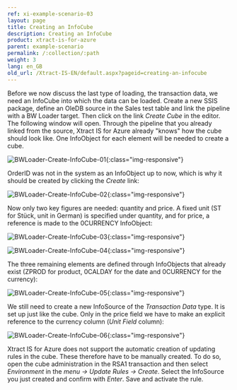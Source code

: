 ```yaml
---
ref: xi-example-scenario-03
layout: page
title: Creating an InfoCube
description: Creating an InfoCube
product: xtract-is-for-azure
parent: example-scenario
permalink: /:collection/:path
weight: 3
lang: en_GB
old_url: /Xtract-IS-EN/default.aspx?pageid=creating-an-infocube
---
```


Before we now discuss the last type of loading, the transaction data, we need an InfoCube into which the data can be loaded.
Create a new SSIS package, define an OleDB source in the Sales test table and link the pipeline with a BW Loader target.
Then click on the link *Create Cube* in the editor. The following window will open. Through the pipeline that you already linked from the source, Xtract IS for Azure already "knows" how the cube should look like. One InfoObject for each element will be needed to create a cube.


![BWLoader-Create-InfoCube-01](/img/content/BWLoader-Create-InfoCube-01.png){:class="img-responsive"}

OrderID was not in the system as an InfoObject up to now, which is why it should be created by clicking the *Create* link:

![BWLoader-Create-InfoCube-02](/img/content/BWLoader-Create-InfoCube-02.png){:class="img-responsive"}


Now only two key figures are needed: quantity and price. A fixed unit (ST for Stück, unit in German) is specified under quantity, and for price, a reference is made to the 0CURRENCY InfoObject:


![BWLoader-Create-InfoCube-03](/img/content/BWLoader-Create-InfoCube-03.png){:class="img-responsive"}

![BWLoader-Create-InfoCube-04](/img/content/BWLoader-Create-InfoCube-04.png){:class="img-responsive"}



The three remaining elements are defined through InfoObjects that already exist (ZPROD for product, 0CALDAY for the date and 0CURRENCY for the currency):


![BWLoader-Create-InfoCube-05](/img/content/BWLoader-Create-InfoCube-05.png){:class="img-responsive"}


We still need to create a new InfoSource of the *Transaction Data* type. It is set up just like the cube. Only in the price field we have to make an explicit reference to the currency column (*Unit Field* column):

![BWLoader-Create-InfoCube-06](/img/content/BWLoader-Create-InfoCube-06.png){:class="img-responsive"}


Xtract IS for Azure does not support the automatic creation of updating rules in the cube. These therefore have to be manually created. To do so, open the cube administration in the RSA1 transaction and then select *Environment* in the *menu -> Update Rules -> Create*. Select the InfoSource you just created and confirm with *Enter*. Save and activate the rule.